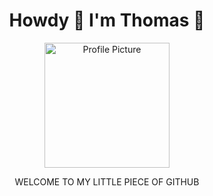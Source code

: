 <h1 align = "center">Howdy 👋 I'm Thomas 🤠</h1>
<p align = "center"><img src="https://github.com/fitzwebdev/fitzwebdev/blob/master/Thomas2.jpg" alt ="Profile Picture" width = "200px" height = "200px"/> </p>
<p align = "center">WELCOME TO MY LITTLE PIECE OF GITHUB</P>

<!--
**fitzwebdev/fitzwebdev** is a ✨ _special_ ✨ repository because its `README.md` (this file) appears on your GitHub profile.

Here are some ideas to get you started:

- 🔭 I’m currently working on ...
- 🌱 I’m currently learning ...
- 👯 I’m looking to collaborate on ...
- 🤔 I’m looking for help with ...
- 💬 Ask me about ...
- 📫 How to reach me: ...
- 😄 Pronouns: ...
- ⚡ Fun fact: ...
-->
